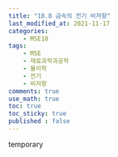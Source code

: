 ```yaml
---
title: "18.8 금속의 전기 비저항"
last_modified_at: 2021-11-17
categories:
    - MSE18
tags:
    - MSE
    - 재료과학과공학
    - 물리학
    - 전기
    - 비저항
comments: true
use_math: true
toc: true
toc_sticky: true
published : false
---
```


temporary